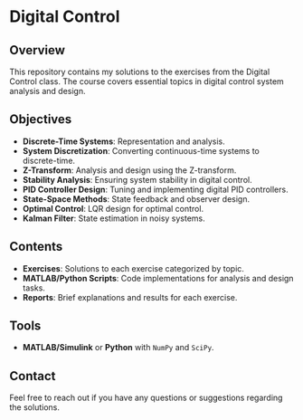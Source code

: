 # Digital Control 

## Overview

This repository contains my solutions to the exercises from the Digital Control class. The course covers essential topics in digital control system analysis and design.

## Objectives

- **Discrete-Time Systems**: Representation and analysis.
- **System Discretization**: Converting continuous-time systems to discrete-time.
- **Z-Transform**: Analysis and design using the Z-transform.
- **Stability Analysis**: Ensuring system stability in digital control.
- **PID Controller Design**: Tuning and implementing digital PID controllers.
- **State-Space Methods**: State feedback and observer design.
- **Optimal Control**: LQR design for optimal control.
- **Kalman Filter**: State estimation in noisy systems.

## Contents

- **Exercises**: Solutions to each exercise categorized by topic.
- **MATLAB/Python Scripts**: Code implementations for analysis and design tasks.
- **Reports**: Brief explanations and results for each exercise.

## Tools

- **MATLAB/Simulink** or **Python** with `NumPy` and `SciPy`.

## Contact

Feel free to reach out if you have any questions or suggestions regarding the solutions.
